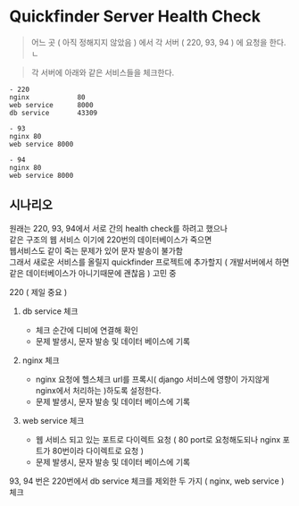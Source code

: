 
# Quickfinder Server Health Check

> 어느 곳 ( 아직 정해지지 않았음 ) 에서 각 서버 ( 220, 93, 94 ) 에 요청을 한다.ㄴ

> 각 서버에 아래와 같은 서비스들을 체크한다.

```
- 220 
nginx            80
web service      8000
db service       43309

- 93
nginx 80
web service 8000

- 94
nginx 80
web service 8000
```

## 시나리오

원래는 220, 93, 94에서 서로 간의 health check를 하려고 했으나<br>
같은 구조의 웹 서비스 이기에 220번의 데이터베이스가 죽으면<br>
웹서비스도 같이 죽는 문제가 있어 문자 발송이 불가함<br>
그래서 새로운 서비스를 올릴지 quickfinder 프로젝트에 추가할지 ( 개발서버에서 하면 같은 데이터베이스가 아니기때문에 괜찮음 ) 고민 중

220 ( 제일 중요 )

1. db service 체크
    * 체크 순간에 디비에 연결해 확인 
    * 문제 발생시, 문자 발송 및 데이터 베이스에 기록
       
2. nginx 체크
    * nginx 요청에 헬스체크 url를 프록시( django 서비스에 영향이 가지않게 nginx에서 처리하는 )하도록 설정한다.
    * 문제 발생시, 문자 발송 및 데이터 베이스에 기록
    
3. web service 체크
    * 웹 서비스 되고 있는 포트로 다이렉트 요청 ( 80 port로 요청해도되나 nginx 포트가 80번이라 다이렉트로 요청 )
    * 문제 발생시, 문자 발송 및 데이터 베이스에 기록
    
93, 94 번은 220번에서 db service 체크를 제외한 두 가지 ( nginx, web service ) 체크
